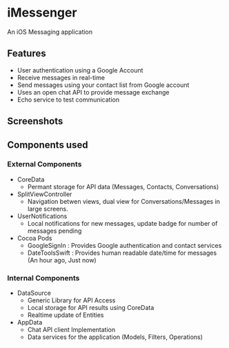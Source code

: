# iMessenger

An iOS Messaging application

## Features

* User authentication using a Google Account
* Receive messages in real-time
* Send messages using your contact list from Google account
* Uses an open chat API to provide message exchange 
* Echo service to test communication

## Screenshots




## Components used

### External Components

* CoreData
  * Permant storage for API data (Messages, Contacts, Conversations)
* SplitViewController
  * Navigation betwen views, dual view for Conversations/Messages in large screens.
* UserNotifications
  * Local notifications for new messages, update badge for number of messages pending
* Cocoa Pods
  * GoogleSignIn : Provides Google authentication and contact services
  * DateToolsSwift : Provides human readable date/time for messages (An hour ago, Just now)

### Internal Components

* DataSource
  * Generic Library for API Access
  * Local storage for API results using CoreData
  * Realtime update of Entities
* AppData
  * Chat API client Implementation
  * Data services for the application (Models, Filters, Operations)
  
  


